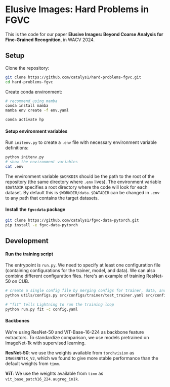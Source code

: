 # Elusive Images: Hard Problems in FGVC

This is the code for our paper **Elusive Images: Beyond Coarse Analysis for Fine-Grained Recognition**, in WACV 2024.

## Setup

Clone the repository:
```bash
git clone https://github.com/catalys1/hard-problems-fgvc.git
cd hard-problems-fgvc
```

Create conda environment:
```bash
# recommend using mamba
conda install mamba
mamba env create -f env.yaml

conda activate hp
```

#### Setup environment variables

Run `initenv.py` to create a `.env` file with necessary environment variable definitions:
```bash
python initenv.py
# show the environment variables
cat .env
```
The environment variable `$WORKDIR` should be the path to the root of the repository (the same directory where `.env` lives).
The environment variable `$DATADIR` specifies a root directory where the code will look for each dataset.
By default this is `$WORKDIR/data`.
`$DATADIR` can be changed in `.env` to any path that contains the target datasets.

#### Install the `fgvcdata` package

```bash
git clone https://github.com/catalys1/fgvc-data-pytorch.git
pip install -e fgvc-data-pytorch
```


## Development

#### Run the training script

The entrypoint is `run.py`.
We need to specify at least one configuration file (containing configurations for the trainer, model, and data).
We can also combine different configuration files.
Here's an example of training ResNet-50 on CUB.
```bash
# create a single config file by merging configs for trainer, data, and model
python utils/configs.py src/configs/trainer/test_trainer.yaml src/configs/data/cub.yaml src/configs/models/resnet50.yaml -f config.yaml

# "fit" tells Lightning to run the training loop
python run.py fit -c config.yaml
```

#### Backbones

We're using ResNet-50 and ViT-Base-16-224 as backbone feature extractors.
To standardize comparison, we use models pretrained on ImageNet-1k with supervised learning.

**ResNet-50**: we use the weights available from `torchvision` as `IMAGENET1K_V2`,
which we found to give more stable performance than the default weights from `timm`.

**ViT**: We use the weights available from `timm` as `vit_base_patch16_224.augreg_in1k`.
